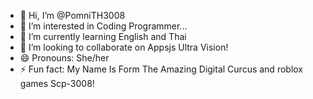 - 👋 Hi, I’m @PomniTH3008
- 👀 I’m interested in Coding Programmer...
- 🌱 I’m currently learning English and Thai
- 💞️ I’m looking to collaborate on Appsjs Ultra Vision!
- 😄 Pronouns: She/her
- ⚡ Fun fact: My Name Is Form The Amazing Digital Curcus and roblox games Scp-3008!

<!---
PomniTH3008/PomniTH3008 is a ✨ special ✨ repository because its `README.md` (this file) appears on your GitHub profile.
You can click the Preview link to take a look at your changes.
--->

